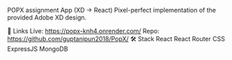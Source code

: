 POPX assignment App (XD → React)
Pixel-perfect implementation of the provided Adobe XD design.

🔗 Links
Live: https://popx-knh4.onrender.com/
Repo: https://github.com/guptanipun2018/PopX/
🛠️ Stack
React
React Router
CSS
ExpressJS
MongoDB
